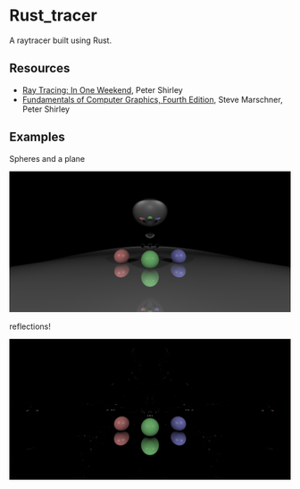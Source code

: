# Rust_tracer

A raytracer built using Rust.

## Resources
- [Ray Tracing: In One Weekend](https://www.amazon.com/Ray-Tracing-Weekend-Minibooks-Book-ebook/dp/B01B5AODD8), Peter Shirley
- [Fundamentals of Computer Graphics, Fourth Edition](https://www.amazon.com/Fundamentals-Computer-Graphics-Fourth-Marschner/dp/1482229390/ref=sr_1_1?ie=UTF8&qid=1507830375&sr=8-1&keywords=fundamentals+of+computer+graphics), Steve Marschner, Peter Shirley

## Examples
Spheres and a plane

![alt text](https://github.com/abro9/rust_tracer/blob/master/images/example.png "Some spheres")

reflections!

![alt text](http://github.com/abro9/rust_tracer/blob/master/images/reflect.tiff "reflections!")
